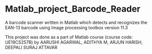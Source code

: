 # Matlab_project_Barcode_Reader
A barcode scanner written in Matlab which detects and recognizes the EAN-13 barcode using Image processing toolbox version 11.3

This project was done as a part of Matlab course (course code: UE19CS257B) by AARUSHI AGARWAL, ADITHYA M, ARJUN HARISH, DEEPALI SURAJ ATTAVAR
